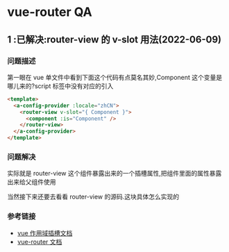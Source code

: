 # vue-router QA

## 1 :已解决:router-view 的 v-slot 用法(2022-06-09)

### 问题描述

第一眼在 vue 单文件中看到下面这个代码有点莫名其妙,Component 这个变量是哪儿来的?script 标签中没有对应的引入

```html
<template>
  <a-config-provider :locale="zhCN">
    <router-view v-slot="{ Component }">
      <component :is="Component" />
    </router-view>
  </a-config-provider>
</template>
```

### 问题解决

实际就是 router-view 这个组件暴露出来的一个插槽属性,把组件里面的属性暴露出来给父组件使用

当然接下来还要去看看 router-view 的源码.这块具体怎么实现的

### 参考链接

- [vue 作用域插槽文档](https://vuejs.org/guide/components/slots.html#scoped-slots)
- [vue-router 文档](https://router.vuejs.org/zh/api/#router-view-%E7%9A%84-v-slot)

